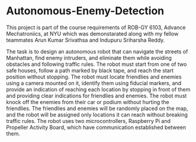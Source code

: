 # Autonomous-Enemy-Detection
This project is part of the course requirements of ROB-GY 6103, Advance Mechatroniics, at NYU which was demonstarated along with my fellow teammates Arun Kumar Srivathsa and Indupuru Sriharsha Reddy.

The task is to design an autonomous robot that can navigate the streets of Manhattan, find enemy intruders, and eliminate them while avoiding obstacles and following traffic rules. The robot must start from one of two safe houses, follow a path marked by black tape, and reach the start position without stopping. The robot must locate friendlies and enemies using a camera mounted on it, identify them using fiducial markers, and provide an indication of reaching each location by stopping in front of them and providing clear indications for friendlies and enemies. The robot must knock off the enemies from their car or podium without hurting the friendlies. The friendlies and enemies will be randomly placed on the map, and the robot will be assigned only locations it can reach without breaking traffic rules. The robot uses two microcontrollers, Raspberry Pi and Propeller Activity Board, which have communication established between them.
